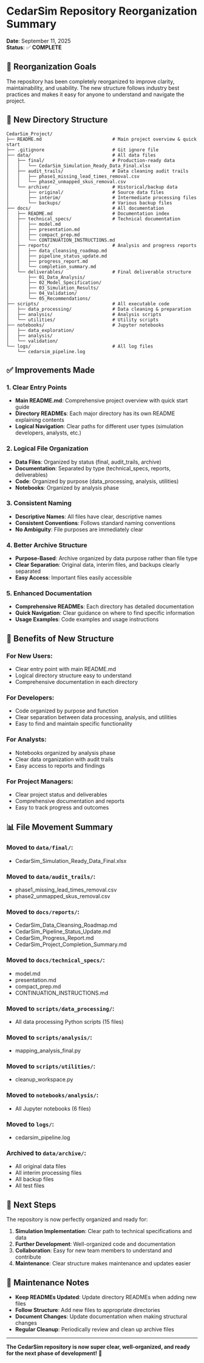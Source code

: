 # CedarSim Repository Reorganization Summary

**Date**: September 11, 2025  
**Status**: ✅ **COMPLETE**

## 🎯 Reorganization Goals

The repository has been completely reorganized to improve clarity, maintainability, and usability. The new structure follows industry best practices and makes it easy for anyone to understand and navigate the project.

## 📁 New Directory Structure

```
CedarSim_Project/
├── README.md                          # Main project overview & quick start
├── .gitignore                         # Git ignore file
├── data/                              # All data files
│   ├── final/                         # Production-ready data
│   │   └── CedarSim_Simulation_Ready_Data_Final.xlsx
│   ├── audit_trails/                  # Data cleaning audit trails
│   │   ├── phase1_missing_lead_times_removal.csv
│   │   └── phase2_unmapped_skus_removal.csv
│   └── archive/                       # Historical/backup data
│       ├── original/                  # Source data files
│       ├── interim/                   # Intermediate processing files
│       └── backups/                   # Various backup files
├── docs/                              # All documentation
│   ├── README.md                      # Documentation index
│   ├── technical_specs/               # Technical documentation
│   │   ├── model.md
│   │   ├── presentation.md
│   │   ├── compact_prep.md
│   │   └── CONTINUATION_INSTRUCTIONS.md
│   ├── reports/                       # Analysis and progress reports
│   │   ├── data_cleansing_roadmap.md
│   │   ├── pipeline_status_update.md
│   │   ├── progress_report.md
│   │   └── completion_summary.md
│   └── deliverables/                  # Final deliverable structure
│       ├── 01_Data_Analysis/
│       ├── 02_Model_Specification/
│       ├── 03_Simulation_Results/
│       ├── 04_Validation/
│       └── 05_Recommendations/
├── scripts/                           # All executable code
│   ├── data_processing/               # Data cleaning & preparation
│   ├── analysis/                      # Analysis scripts
│   └── utilities/                     # Utility scripts
├── notebooks/                         # Jupyter notebooks
│   ├── data_exploration/
│   ├── analysis/
│   └── validation/
└── logs/                              # All log files
    └── cedarsim_pipeline.log
```

## ✅ Improvements Made

### 1. **Clear Entry Points**
- **Main README.md**: Comprehensive project overview with quick start guide
- **Directory READMEs**: Each major directory has its own README explaining contents
- **Logical Navigation**: Clear paths for different user types (simulation developers, analysts, etc.)

### 2. **Logical File Organization**
- **Data Files**: Organized by status (final, audit_trails, archive)
- **Documentation**: Separated by type (technical_specs, reports, deliverables)
- **Code**: Organized by purpose (data_processing, analysis, utilities)
- **Notebooks**: Organized by analysis phase

### 3. **Consistent Naming**
- **Descriptive Names**: All files have clear, descriptive names
- **Consistent Conventions**: Follows standard naming conventions
- **No Ambiguity**: File purposes are immediately clear

### 4. **Better Archive Structure**
- **Purpose-Based**: Archive organized by data purpose rather than file type
- **Clear Separation**: Original data, interim files, and backups clearly separated
- **Easy Access**: Important files easily accessible

### 5. **Enhanced Documentation**
- **Comprehensive READMEs**: Each directory has detailed documentation
- **Quick Navigation**: Clear guidance on where to find specific information
- **Usage Examples**: Code examples and usage instructions

## 🚀 Benefits of New Structure

### **For New Users:**
- Clear entry point with main README.md
- Logical directory structure easy to understand
- Comprehensive documentation in each directory

### **For Developers:**
- Code organized by purpose and function
- Clear separation between data processing, analysis, and utilities
- Easy to find and maintain specific functionality

### **For Analysts:**
- Notebooks organized by analysis phase
- Clear data organization with audit trails
- Easy access to reports and findings

### **For Project Managers:**
- Clear project status and deliverables
- Comprehensive documentation and reports
- Easy to track progress and outcomes

## 📊 File Movement Summary

### **Moved to `data/final/`:**
- CedarSim_Simulation_Ready_Data_Final.xlsx

### **Moved to `data/audit_trails/`:**
- phase1_missing_lead_times_removal.csv
- phase2_unmapped_skus_removal.csv

### **Moved to `docs/reports/`:**
- CedarSim_Data_Cleansing_Roadmap.md
- CedarSim_Pipeline_Status_Update.md
- CedarSim_Progress_Report.md
- CedarSim_Project_Completion_Summary.md

### **Moved to `docs/technical_specs/`:**
- model.md
- presentation.md
- compact_prep.md
- CONTINUATION_INSTRUCTIONS.md

### **Moved to `scripts/data_processing/`:**
- All data processing Python scripts (15 files)

### **Moved to `scripts/analysis/`:**
- mapping_analysis_final.py

### **Moved to `scripts/utilities/`:**
- cleanup_workspace.py

### **Moved to `notebooks/analysis/`:**
- All Jupyter notebooks (6 files)

### **Moved to `logs/`:**
- cedarsim_pipeline.log

### **Archived to `data/archive/`:**
- All original data files
- All interim processing files
- All backup files
- All test files

## 🎯 Next Steps

The repository is now perfectly organized and ready for:

1. **Simulation Implementation**: Clear path to technical specifications and data
2. **Further Development**: Well-organized code and documentation
3. **Collaboration**: Easy for new team members to understand and contribute
4. **Maintenance**: Clear structure makes maintenance and updates easier

## 📝 Maintenance Notes

- **Keep READMEs Updated**: Update directory READMEs when adding new files
- **Follow Structure**: Add new files to appropriate directories
- **Document Changes**: Update documentation when making structural changes
- **Regular Cleanup**: Periodically review and clean up archive files

---

**The CedarSim repository is now super clear, well-organized, and ready for the next phase of development!** 🎉
